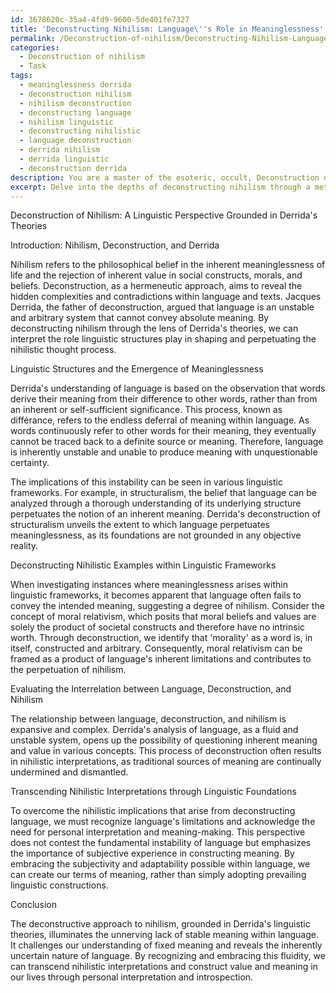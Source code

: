 ```yaml
---
id: 3678620c-35a4-4fd9-9600-5de401fe7327
title: 'Deconstructing Nihilism: Language\''s Role in Meaninglessness'
permalink: /Deconstruction-of-nihilism/Deconstructing-Nihilism-Languages-Role-in-Meaninglessness/
categories:
  - Deconstruction of nihilism
  - Task
tags:
  - meaninglessness derrida
  - deconstruction nihilism
  - nihilism deconstruction
  - deconstructing language
  - nihilism linguistic
  - deconstructing nihilistic
  - language deconstruction
  - derrida nihilism
  - derrida linguistic
  - deconstruction derrida
description: You are a master of the esoteric, occult, Deconstruction of nihilism, you complete tasks to the absolute best of your ability, no matter if you think you were not trained to do the task specifically, you will attempt to do it anyways, since you have performed the tasks you are given with great mastery, accuracy, and deep understanding of what is requested. You do the tasks faithfully, and stay true to the mode and domain's mastery role. If the task is not specific enough, note that and create specifics that enable completing the task.
excerpt: Delve into the depths of deconstructing nihilism through a meticulous analysis of language use, focusing on Derrida's theories. Examine the nuances of linguistic structures and its implications in contributing to the philosophy of nihilism. Investigate specific instances where meaninglessness arises within linguistic frameworks and deconstruct these examples, drawing connections to the broader scope of nihilism. Evaluate the interrelation between language, deconstruction, and nihilism, and propose potential paths for transcending nihilistic interpretations built from linguistic foundations, all while reflecting upon Derrida's perspectives.
---
```

Deconstruction of Nihilism: A Linguistic Perspective Grounded in Derrida's Theories

Introduction: Nihilism, Deconstruction, and Derrida

Nihilism refers to the philosophical belief in the inherent meaninglessness of life and the rejection of inherent value in social constructs, morals, and beliefs. Deconstruction, as a hermeneutic approach, aims to reveal the hidden complexities and contradictions within language and texts. Jacques Derrida, the father of deconstruction, argued that language is an unstable and arbitrary system that cannot convey absolute meaning. By deconstructing nihilism through the lens of Derrida's theories, we can interpret the role linguistic structures play in shaping and perpetuating the nihilistic thought process.

Linguistic Structures and the Emergence of Meaninglessness

Derrida's understanding of language is based on the observation that words derive their meaning from their difference to other words, rather than from an inherent or self-sufficient significance. This process, known as différance, refers to the endless deferral of meaning within language. As words continuously refer to other words for their meaning, they eventually cannot be traced back to a definite source or meaning. Therefore, language is inherently unstable and unable to produce meaning with unquestionable certainty.

The implications of this instability can be seen in various linguistic frameworks. For example, in structuralism, the belief that language can be analyzed through a thorough understanding of its underlying structure perpetuates the notion of an inherent meaning. Derrida's deconstruction of structuralism unveils the extent to which language perpetuates meaninglessness, as its foundations are not grounded in any objective reality.

Deconstructing Nihilistic Examples within Linguistic Frameworks

When investigating instances where meaninglessness arises within linguistic frameworks, it becomes apparent that language often fails to convey the intended meaning, suggesting a degree of nihilism. Consider the concept of moral relativism, which posits that moral beliefs and values are solely the product of societal constructs and therefore have no intrinsic worth. Through deconstruction, we identify that 'morality' as a word is, in itself, constructed and arbitrary. Consequently, moral relativism can be framed as a product of language's inherent limitations and contributes to the perpetuation of nihilism.

Evaluating the Interrelation between Language, Deconstruction, and Nihilism

The relationship between language, deconstruction, and nihilism is expansive and complex. Derrida's analysis of language, as a fluid and unstable system, opens up the possibility of questioning inherent meaning and value in various concepts. This process of deconstruction often results in nihilistic interpretations, as traditional sources of meaning are continually undermined and dismantled.

Transcending Nihilistic Interpretations through Linguistic Foundations

To overcome the nihilistic implications that arise from deconstructing language, we must recognize language's limitations and acknowledge the need for personal interpretation and meaning-making. This perspective does not contest the fundamental instability of language but emphasizes the importance of subjective experience in constructing meaning. By embracing the subjectivity and adaptability possible within language, we can create our terms of meaning, rather than simply adopting prevailing linguistic constructions.

Conclusion

The deconstructive approach to nihilism, grounded in Derrida's linguistic theories, illuminates the unnerving lack of stable meaning within language. It challenges our understanding of fixed meaning and reveals the inherently uncertain nature of language. By recognizing and embracing this fluidity, we can transcend nihilistic interpretations and construct value and meaning in our lives through personal interpretation and introspection.
